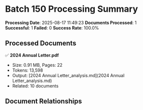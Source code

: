 # Batch 150 Processing Summary

**Processing Date**: 2025-08-17 11:49:23
**Documents Processed**: 1
**Successful**: 1
**Failed**: 0
**Success Rate**: 100.0%

## Processed Documents

✅ **2024 Annual Letter.pdf**
   - Size: 0.91 MB, Pages: 22
   - Tokens: 13,598
   - Output: [2024 Annual Letter_analysis.md](2024 Annual Letter_analysis.md)
   - Related: 10 documents

## Document Relationships
